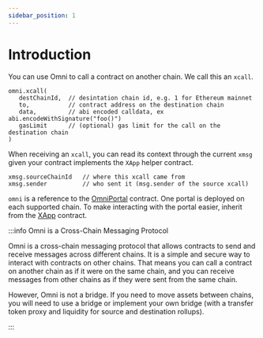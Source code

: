 ```yaml
---
sidebar_position: 1
---
```


# Introduction

You can use Omni to call a contract on another chain. We call this an `xcall`.

```solidity
omni.xcall(
   destChainId,  // desintation chain id, e.g. 1 for Ethereum mainnet
   to,           // contract address on the destination chain
   data,         // abi encoded calldata, ex abi.encodeWithSignature("foo()")
   gasLimit      // (optional) gas limit for the call on the destination chain
)
```

When receiving an `xcall`, you can read its context through the current `xmsg` given your contract implements the `XApp` helper contract.

```solidity
xmsg.sourceChainId   // where this xcall came from
xmsg.sender          // who sent it (msg.sender of the source xcall)
```

`omni` is a reference to the [OmniPortal](./contracts.md#omniportal) contract. One portal is deployed on each supported chain. To make interacting with the portal easier, inherit from the [XApp](./xapp/xapp.md) contract.

:::info Omni is a Cross-Chain Messaging Protocol

Omni is a cross-chain messaging protocol that allows contracts to send and receive messages across different chains. It is a simple and secure way to interact with contracts on other chains. That means you can call a contract on another chain as if it were on the same chain, and you can receive messages from other chains as if they were sent from the same chain.

However, Omni is not a bridge. If you need to move assets between chains, you will need to use a bridge or implement your own bridge (with a transfer token proxy and liquidity for source and destination rollups).

:::
